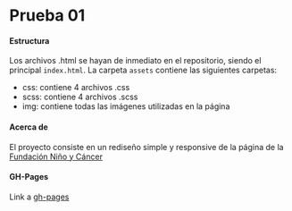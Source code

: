 # Prueba 01

#### Estructura
Los archivos .html se hayan de inmediato en el repositorio, siendo el principal `index.html`. La carpeta `assets` contiene las siguientes carpetas:
- css: contiene 4 archivos .css
- scss: contiene 4 archivos .scss
- img: contiene todas las imágenes utilizadas en la página

#### Acerca de
El proyecto consiste en un rediseño simple y responsive de la página de la [Fundación Niño y Cáncer](http://www.ninoycancer.cl/)

#### GH-Pages

Link a [gh-pages](https://jjjjota.github.io/Prueba01/)
